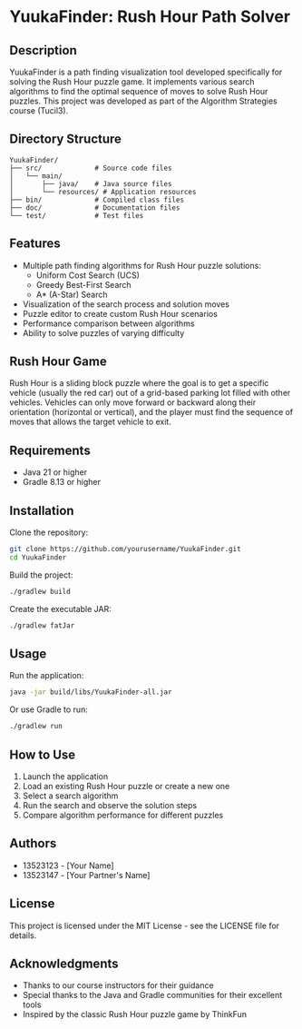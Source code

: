 # YuukaFinder: Rush Hour Path Solver

## Description
YuukaFinder is a path finding visualization tool developed specifically for solving the Rush Hour puzzle game. It implements various search algorithms to find the optimal sequence of moves to solve Rush Hour puzzles. This project was developed as part of the Algorithm Strategies course (Tucil3).

## Directory Structure
```
YuukaFinder/
├── src/             # Source code files
│   └── main/
│       ├── java/    # Java source files
│       └── resources/ # Application resources
├── bin/             # Compiled class files
├── doc/             # Documentation files
└── test/            # Test files
```

## Features
- Multiple path finding algorithms for Rush Hour puzzle solutions:
  - Uniform Cost Search (UCS)
  - Greedy Best-First Search
  - A* (A-Star) Search
- Visualization of the search process and solution moves
- Puzzle editor to create custom Rush Hour scenarios
- Performance comparison between algorithms
- Ability to solve puzzles of varying difficulty

## Rush Hour Game
Rush Hour is a sliding block puzzle where the goal is to get a specific vehicle (usually the red car) out of a grid-based parking lot filled with other vehicles. Vehicles can only move forward or backward along their orientation (horizontal or vertical), and the player must find the sequence of moves that allows the target vehicle to exit.

## Requirements
- Java 21 or higher
- Gradle 8.13 or higher

## Installation

Clone the repository:
```bash
git clone https://github.com/yourusername/YuukaFinder.git
cd YuukaFinder
```

Build the project:
```bash
./gradlew build
```

Create the executable JAR:
```bash
./gradlew fatJar
```

## Usage

Run the application:
```bash
java -jar build/libs/YuukaFinder-all.jar
```

Or use Gradle to run:
```bash
./gradlew run
```

## How to Use
1. Launch the application
2. Load an existing Rush Hour puzzle or create a new one
3. Select a search algorithm
4. Run the search and observe the solution steps
5. Compare algorithm performance for different puzzles

## Authors
- 13523123 - [Your Name]
- 13523147 - [Your Partner's Name]

## License
This project is licensed under the MIT License - see the LICENSE file for details.

## Acknowledgments
- Thanks to our course instructors for their guidance
- Special thanks to the Java and Gradle communities for their excellent tools
- Inspired by the classic Rush Hour puzzle game by ThinkFun